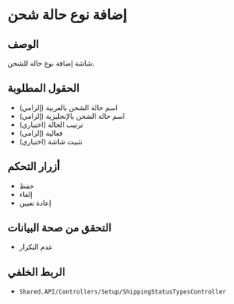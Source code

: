 # إضافة نوع حالة شحن

## الوصف
شاشة إضافة نوع حالة للشحن.

## الحقول المطلوبة
- اسم حالة الشحن بالعربية (إلزامي)
- اسم حالة الشحن بالإنجليزية (إلزامي)
- ترتيب الحالة (اختياري)
- فعالية (إلزامي)
- تثبيت شاشة (اختياري)

## أزرار التحكم
- حفظ
- إلغاء
- إعادة تعيين

## التحقق من صحة البيانات
- عدم التكرار

## الربط الخلفي
- `Shared.API/Controllers/Setup/ShippingStatusTypesController`
